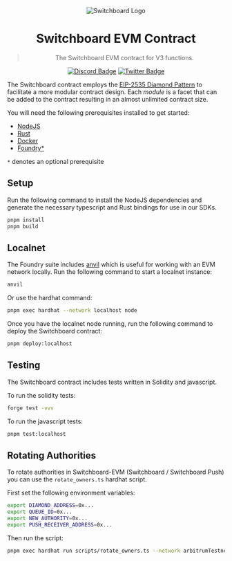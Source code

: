 <div align="center">

![Switchboard Logo](https://github.com/switchboard-xyz/core-sdk/raw/main/website/static/img/icons/switchboard/avatar.png)

# Switchboard EVM Contract

> The Switchboard EVM contract for V3 functions.

[![Discord Badge](https://img.shields.io/discord/841525135311634443?color=blueviolet&logo=discord&logoColor=white)](https://discord.gg/switchboardxyz) [![Twitter Badge](https://img.shields.io/twitter/follow/switchboardxyz?label=Follow+Switchboard)](https://twitter.com/switchboardxyz)

</div>

The Switchboard contract employs the [EIP-2535 Diamond Pattern](https://github.com/ethereum/EIPs/blob/master/EIPS/eip-2535.md) to facilitate a more modular contract design. Each _module_ is a facet that can be added to the contract resulting in an almost unlimited contract size.

You will need the following prerequisites installed to get started:

- [NodeJS](https://nodejs.org/en/download/package-manager)
- [Rust](https://rustup.rs/)
- [Docker](https://www.docker.com/get-started/)
- [Foundry\*](https://getfoundry.sh/)

`*` denotes an optional prerequisite

## Setup

Run the following command to install the NodeJS dependencies and generate the necessary typescript and Rust bindings for use in our SDKs.

```bash
pnpm install
pnpm build
```

## Localnet

The Foundry suite includes [anvil](https://book.getfoundry.sh/anvil/) which is useful for working with an EVM network locally. Run the following command to start a localnet instance:

```bash
anvil
```

Or use the hardhat command:

```bash
pnpm exec hardhat --network localhost node
```

Once you have the localnet node running, run the following command to deploy the Switchboard contract:

```bash
pnpm deploy:localhost
```

## Testing

The Switchboard contract includes tests written in Solidity and javascript.

To run the solidity tests:

```bash
forge test -vvv
```

To run the javascript tests:

```bash
pnpm test:localhost
```

## Rotating Authorities

To rotate authorities in Switchboard-EVM (Switchboard / Switchboard Push) you can use the `rotate_owners.ts` hardhat script.

First set the following environment variables:

```bash
export DIAMOND_ADDRESS=0x...
export QUEUE_ID=0x...
export NEW_AUTHORITY=0x...
export PUSH_RECEIVER_ADDRESS=0x...
```

Then run the script:

```bash
pnpm exec hardhat run scripts/rotate_owners.ts --network arbitrumTestnet # where the network is the network you want to rotate on
```
